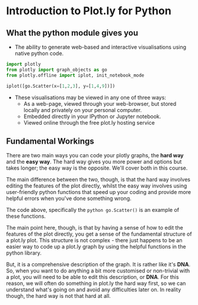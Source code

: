 # Introduction to Plot.ly for Python

## What the python module gives you
* The ability to generate web-based and interactive visualisations using native python code.

```python
import plotly
from plotly import graph_objects as go
from plotly.offline import iplot, init_notebook_mode

iplot([go.Scatter(x=[1,2,3], y=[1,4,9])])
```

* These visualisations may be viewed in any one of three ways:
  * As a web-page, viewed through your web-browser, but stored locally and privately on your personal computer.
  * Embedded directly in your IPython or Jupyter notebook.
  * Viewed online through the free plot.ly hosting service

## Fundamental Workings
There are two main ways you can code your plotly graphs, the **hard way** and the **easy way**.  The hard way gives you more power and options but takes longer;  the easy way is the opposite.  We'll cover both in this course.

The main difference between the two, though, is that the hard way involves editing the features of the plot directly, whilst the easy way involves using user-friendly python functions that speed up your coding and provide more helpful errors when you've done something wrong.

The code above, specifically the ```python go.Scatter()``` is an example of these functions.

The main point here, though, is that by having a sense of how to edit the features of the plot directly, you get a sense of the fundamental structure of a plot.ly plot.  This structure is not complex - there just happens to be an easier way to code up a plot.ly graph by using the helpful functions in the python library.  

But, it is a comprehensive description of the graph.  It is rather like it's **DNA**.  So, when you want to do anything a bit more customised or non-trivial with a plot, you will need to be able to edit this description, or **DNA**.  For this reason, we will often do something in plot.ly the hard way first, so we can understand what's going on and avoid any difficulties later on.  In reality though, the hard way is not that hard at all.



